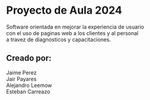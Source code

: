 # Proyecto de Aula 2024
Software orientada en mejorar la experiencia de usuario  
con el uso de paginas web a los clientes y al personal  
a travez de diagnosticos y capacitaciones.  

## Creado por:
Jaime Perez  
Jair Payares   
Alejandro Leemow   
Esteban Carreazo   



